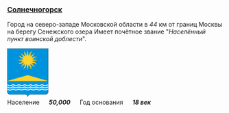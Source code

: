 <!--2021-10-23 01:44:17-->
### [Солнечногорск]()
Город на северо-западе Московской области в *44* км от границ Москвы на берегу Сенежского озера
Имеет почётное звание "*Населённый пункт воинской доблести*". 

<img src="Solnechnogorsk.svg" width="96px"><br>
Население &emsp; ***50,000*** &emsp;
Год&nbsp;основания &emsp; ***18 век***